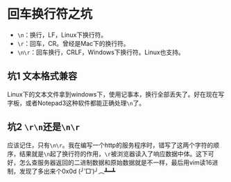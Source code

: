 # 回车换行符之坑

* `\n`：换行，LF，Linux下换行符。
* `\r`：回车，CR。曾经是Mac下的换行符。
* `\n\r`：回车换行，CRLF，Windows下换行符。Linux也支持。

## 坑1 文本格式兼容

Linux下的文本文件拿到windows下，使用记事本，换行全部丢失了。好在现在写字板，或者Notepad3这种软件都能正确处理`\n`了。

## 坑2 `\r\n`还是`\n\r`

应该记住，只有`\n\r`。我在编写一个http的服务程序时，错写了这两个字符的顺序，结果就是`\n`起了换行符的作用，`\r`被浏览器读入了响应数据中体。这下可好，怎么查服务器返回的二进制数据和原始数据就是不一样，最后用vim读16进制，发现了多出来个0x0d (╯‵□′)╯︵┻━┻

